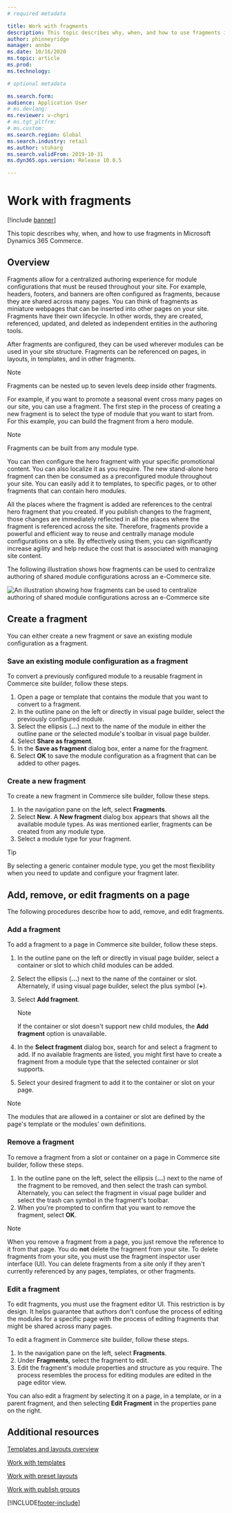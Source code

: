 ```yaml
---
# required metadata

title: Work with fragments
description: This topic describes why, when, and how to use fragments in Microsoft Dynamics 365 Commerce.
author: phinneyridge
manager: annbe
ms.date: 10/16/2020
ms.topic: article
ms.prod: 
ms.technology: 

# optional metadata

ms.search.form:  
audience: Application User
# ms.devlang: 
ms.reviewer: v-chgri
# ms.tgt_pltfrm: 
# ms.custom: 
ms.search.region: Global
ms.search.industry: retail
ms.author: stuharg
ms.search.validFrom: 2019-10-31
ms.dyn365.ops.version: Release 10.0.5

---
```


# Work with fragments 

[!include [banner](includes/banner.md)]

This topic describes why, when, and how to use fragments in Microsoft Dynamics 365 Commerce.

## Overview

Fragments allow for a centralized authoring experience for module configurations that must be reused throughout your site. For example, headers, footers, and banners are often configured as fragments, because they are shared across many pages. You can think of fragments as miniature webpages that can be inserted into other pages on your site. Fragments have their own lifecycle. In other words, they are created, referenced, updated, and deleted as independent entities in the authoring tools.

After fragments are configured, they can be used wherever modules can be used in your site structure. Fragments can be referenced on pages, in layouts, in templates, and in other fragments.

> [!NOTE]
> Fragments can be nested up to seven levels deep inside other fragments.

For example, if you want to promote a seasonal event cross many pages on our site, you can use a fragment. The first step in the process of creating a new fragment is to select the type of module that you want to start from. For this example, you can build the fragment from a hero module.

> [!NOTE]
> Fragments can be built from any module type.

You can then configure the hero fragment with your specific promotional content. You can also localize it as you require. The new stand-alone hero fragment can then be consumed as a preconfigured module throughout your site. You can easily add it to templates, to specific pages, or to other fragments that can contain hero modules.

All the places where the fragment is added are references to the central hero fragment that you created. If you publish changes to the fragment, those changes are immediately reflected in all the places where the fragment is referenced across the site. Therefore, fragments provide a powerful and efficient way to reuse and centrally manage module configurations on a site. By effectively using them, you can significantly increase agility and help reduce the cost that is associated with managing site content.

The following illustration shows how fragments can be used to centralize authoring of shared module configurations across an e-Commerce site.

![An illustration showing how fragments can be used to centralize authoring of shared module configurations across an e-Commerce site](./media/fragment-figure1.png)

## Create a fragment

You can either create a new fragment or save an existing module configuration as a fragment.

### Save an existing module configuration as a fragment

To convert a previously configured module to a reusable fragment in Commerce site builder, follow these steps.

1. Open a page or template that contains the module that you want to convert to a fragment.
1. In the outline pane on the left or directly in visual page builder, select the previously configured module.
1. Select the ellipsis (**...**) next to the name of the module in either the outline pane or the selected module's toolbar in visual page builder. 
1. Select **Share as fragment**. 
1. In the **Save as fragment** dialog box, enter a name for the fragment.
1. Select **OK** to save the module configuration as a fragment that can be added to other pages.
<!-- The following image shows how to save a module configuration as a fragment.-->
<!--![A screen capture of how to save a module configuration as a fragment](./media/save-as-fragment.png)-->

### Create a new fragment

To create a new fragment in Commerce site builder, follow these steps.

1. In the navigation pane on the left, select **Fragments**.
1. Select **New**. A **New fragment** dialog box appears that shows all the available module types. As was mentioned earlier, fragments can be created from any module type.
1. Select a module type for your fragment.

<!-- The following image shows where to create a new fragment.-->
<!-- ![A screen capture of where to create a new fragment](./media/fragment-nav-menu.png)-->
> [!TIP]
> By selecting a generic container module type, you get the most flexibility when you need to update and configure your fragment later.

## Add, remove, or edit fragments on a page

The following procedures describe how to add, remove, and edit fragments.

### Add a fragment

To add a fragment to a page in Commerce site builder, follow these steps.

1. In the outline pane on the left or directly in visual page builder, select a container or slot to which child modules can be added.
1. Select the ellipsis (**...**) next to the name of the container or slot.  Alternately, if using visual page builder, select the plus symbol (**+**).  
1. Select **Add fragment**.
    <!-- ![A screen capture of how to add an existing fragment to a slot or container](./media/add-fragment.png)-->
 
    > [!NOTE]
    > If the container or slot doesn't support new child modules, the **Add fragment** option is unavailable.
    
1. In the **Select fragment** dialog box, search for and select a fragment to add. If no available fragments are listed, you might first have to create a fragment from a module type that the selected container or slot supports.
1. Select your desired fragment to add it to the container or slot on your page.
<!--    ![A screen capture of the fragment picker modal window](./media/fragment-picker.png)-->

> [!NOTE]
> The modules that are allowed in a container or slot are defined by the page's template or the modules' own definitions.

### Remove a fragment

To remove a fragment from a slot or container on a page in Commerce site builder, follow these steps.

1. In the outline pane on the left, select the ellipsis (**...**) next to the name of the fragment to be removed, and then select the trash can symbol.  Alternately, you can select the fragment in visual page builder and select the trash can symbol in the fragment's toolbar.
1. When you're prompted to confirm that you want to remove the fragment, select **OK**.

> [!NOTE]
> When you remove a fragment from a page, you just remove the reference to it from that page. You do **not** delete the fragment from your site. To delete fragments from your site, you must use the fragment inspector user interface (UI). You can delete fragments from a site only if they aren't currently referenced by any pages, templates, or other fragments.

### Edit a fragment

To edit fragments, you must use the fragment editor UI. This restriction is by design. It helps guarantee that authors don't confuse the process of editing the modules for a specific page with the process of editing fragments that might be shared across many pages.

To edit a fragment in Commerce site builder, follow these steps.

1. In the navigation pane on the left, select **Fragments**.
1. Under **Fragments**, select the fragment to edit.
1. Edit the fragment's module properties and structure as you require. The process resembles the process for editing modules are edited in the page editor view.

You can also edit a fragment by selecting it on a page, in a template, or in a parent fragment, and then selecting **Edit Fragment** in the properties pane on the right.

## Additional resources

[Templates and layouts overview](templates-layouts-overview.md)

[Work with templates](work-with-templates.md)

[Work with preset layouts](work-with-layouts.md)

[Work with publish groups](publish-groups.md)


[!INCLUDE[footer-include](../includes/footer-banner.md)]